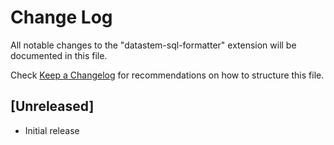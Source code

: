 # Change Log

All notable changes to the "datastem-sql-formatter" extension will be documented in this file.

Check [Keep a Changelog](http://keepachangelog.com/) for recommendations on how to structure this file.

## [Unreleased]

- Initial release